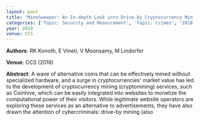 ```yaml
---
layout: post
title: "MineSweeper: An In-depth Look into Drive-by Cryptocurrency Mining and Its Defense"
categories: ['Topic: Security and Measurement', 'Topic: Crimes', '2018', 'Venue: CCS']
year: 2018
venue: CCS
---
```

**Authors**: RK Konoth, E Vineti, V Moonsamy, M Lindorfer

**Venue**: CCS (2018)

**Abstract**: A wave of alternative coins that can be effectively mined without specialized hardware, and a surge in cryptocurrencies' market value has led to the development of cryptocurrency mining (cryptomining) services, such as Coinhive, which can be easily integrated into websites to monetize the computational power of their visitors. While legitimate website operators are exploring these services as an alternative to advertisements, they have also drawn the attention of cybercriminals: drive-by mining (also
